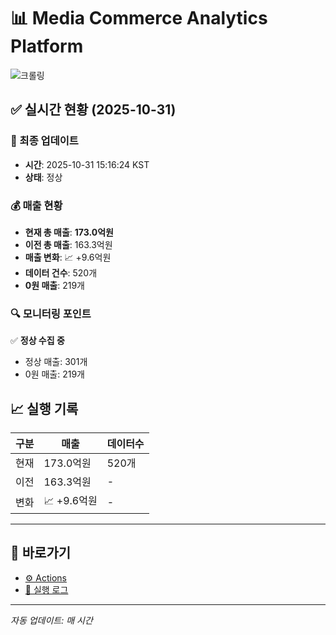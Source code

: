# 📊 Media Commerce Analytics Platform

![크롤링](https://img.shields.io/badge/크롤링-정상-green)

## ✅ 실시간 현황 (2025-10-31)

### 📍 최종 업데이트
- **시간**: 2025-10-31 15:16:24 KST
- **상태**: 정상

### 💰 매출 현황
- **현재 총 매출**: **173.0억원**
- **이전 총 매출**: 163.3억원
- **매출 변화**: 📈 +9.6억원
- **데이터 건수**: 520개
- **0원 매출**: 219개

### 🔍 모니터링 포인트

✅ **정상 수집 중**
- 정상 매출: 301개
- 0원 매출: 219개


## 📈 실행 기록

| 구분 | 매출 | 데이터수 |
|------|------|----------|
| 현재 | 173.0억원 | 520개 |
| 이전 | 163.3억원 | - |
| 변화 | 📈 +9.6억원 | - |

---

## 🔗 바로가기

- [⚙️ Actions](../../actions)
- [📝 실행 로그](../../actions/workflows/daily_scraping.yml)

---

*자동 업데이트: 매 시간*
